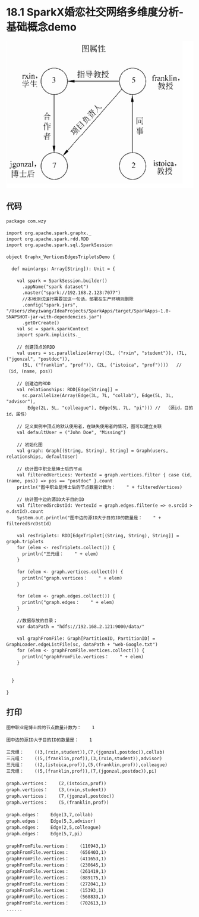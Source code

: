 # 18.1 SparkX婚恋社交网络多维度分析-基础概念demo

![](Images/6.png)

## 代码

	package com.wzy
	
	import org.apache.spark.graphx._
	import org.apache.spark.rdd.RDD
	import org.apache.spark.sql.SparkSession
	
	object Graphx_VerticesEdgesTripletsDemo {
	
	  def main(args: Array[String]): Unit = {
	
	    val spark = SparkSession.builder()
	      .appName("spark dataset")
	      .master("spark://192.168.2.123:7077")
	      //本地测试运行需要加这一句话，部署在生产环境则删除
	      .config("spark.jars", "/Users/zheyiwang/IdeaProjects/SparkApps/target/SparkApps-1.0-SNAPSHOT-jar-with-dependencies.jar")
	      .getOrCreate()
	    val sc = spark.sparkContext
	    import spark.implicits._
	
	    // 创建顶点的RDD
	    val users = sc.parallelize(Array((3L, ("rxin", "student")), (7L, ("jgonzal", "postdoc")),
	      (5L, ("franklin", "prof")), (2L, ("istoica", "prof"))))   // （id, (name, pos)）
	
	    // 创建边的RDD
	    val relationships: RDD[Edge[String]] =
	      sc.parallelize(Array(Edge(3L, 7L, "collab"), Edge(5L, 3L, "advisor"),
	        Edge(2L, 5L, "colleague"), Edge(5L, 7L, "pi"))) //  （源id，目的id，属性）
	
	    // 定义案例中顶点的默认使用者，在缺失使用者的情况，图可以建立关联
	    val defaultUser = ("John Doe", "Missing")
	
	    // 初始化图
	    val graph: Graph[(String, String), String] = Graph(users, relationships, defaultUser)
	
	    // 统计图中职业是博士后的节点
	    val filteredVertices: VertexId = graph.vertices.filter { case (id, (name, pos)) => pos == "postdoc" }.count
	    println("图中职业是博士后的节点数量计数为：    " + filteredVertices)
	
	    // 统计图中边的源ID大于目的ID
	    val filteredSrcDstId: VertexId = graph.edges.filter(e => e.srcId > e.dstId).count
	    System.out.println("图中边的源ID大于目的ID的数量是：    " + filteredSrcDstId)
	
	    val resTriplets: RDD[EdgeTriplet[(String, String), String]] = graph.triplets
	    for (elem <- resTriplets.collect()) {
	      println("三元组：    " + elem)
	    }
	
	    for (elem <- graph.vertices.collect()) {
	      println("graph.vertices：    " + elem)
	    }
	
	    for (elem <- graph.edges.collect()) {
	      println("graph.edges：    " + elem)
	    }
	
	    //数据存放的目录；
	    var dataPath = "hdfs://192.168.2.121:9000/data/"
	
	    val graphFromFile: Graph[PartitionID, PartitionID] = GraphLoader.edgeListFile(sc, dataPath + "web-Google.txt")
	    for (elem <- graphFromFile.vertices.collect()) {
	      println("graphFromFile.vertices：    " + elem)
	    }
	
	
	  }
	
	}



## 打印

	图中职业是博士后的节点数量计数为：    1
	
	图中边的源ID大于目的ID的数量是：    1

	三元组：    ((3,(rxin,student)),(7,(jgonzal,postdoc)),collab)
	三元组：    ((5,(franklin,prof)),(3,(rxin,student)),advisor)
	三元组：    ((2,(istoica,prof)),(5,(franklin,prof)),colleague)
	三元组：    ((5,(franklin,prof)),(7,(jgonzal,postdoc)),pi)

	graph.vertices：    (2,(istoica,prof))
	graph.vertices：    (3,(rxin,student))
	graph.vertices：    (7,(jgonzal,postdoc))
	graph.vertices：    (5,(franklin,prof))
	
	graph.edges：    Edge(3,7,collab)
	graph.edges：    Edge(5,3,advisor)
	graph.edges：    Edge(2,5,colleague)
	graph.edges：    Edge(5,7,pi)

	graphFromFile.vertices：    (116943,1)
	graphFromFile.vertices：    (656403,1)
	graphFromFile.vertices：    (411653,1)
	graphFromFile.vertices：    (230645,1)
	graphFromFile.vertices：    (261419,1)
	graphFromFile.vertices：    (889175,1)
	graphFromFile.vertices：    (272041,1)
	graphFromFile.vertices：    (15393,1)
	graphFromFile.vertices：    (568833,1)
	graphFromFile.vertices：    (702613,1)
	......

